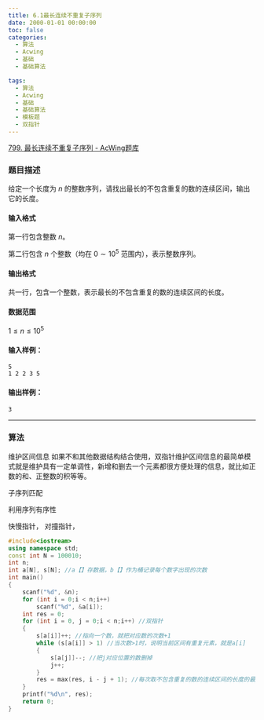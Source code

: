 ```yaml
---
title: 6.1最长连续不重复子序列
date: 2000-01-01 00:00:00
toc: false
categories:
  - 算法
  - Acwing
  - 基础
  - 基础算法

tags:
  - 算法
  - Acwing
  - 基础
  - 基础算法
  - 模板题
  - 双指针
---
```


[799. 最长连续不重复子序列 - AcWing题库](https://www.acwing.com/problem/content/801/)

### 题目描述
给定一个长度为 $n$ 的整数序列，请找出最长的不包含重复的数的连续区间，输出它的长度。

#### 输入格式

第一行包含整数 $n$。

第二行包含 $n$ 个整数（均在 $0 \sim 10^5$ 范围内），表示整数序列。

#### 输出格式

共一行，包含一个整数，表示最长的不包含重复的数的连续区间的长度。

#### 数据范围

$1 \le n \le 10^5$

#### 输入样例：

```
5
1 2 2 3 5
```

#### 输出样例：

```
3
```

---
### 算法

维护区间信息
如果不和其他数据结构结合使用，双指针维护区间信息的最简单模式就是维护具有一定单调性，新增和删去一个元素都很方便处理的信息，就比如正数的和、正整数的积等等。

子序列匹配

利用序列有序性

快慢指针， 对撞指针， 

```cpp
#include<iostream>
using namespace std;
const int N = 100010;
int n;
int a[N], s[N]; //a【】存数据，b【】作为桶记录每个数字出现的次数 
int main()
{
    scanf("%d", &n);
    for (int i = 0;i < n;i++)
        scanf("%d", &a[i]);
    int res = 0;
    for (int i = 0, j = 0;i < n;i++) //双指针 
    {
        s[a[i]]++; //指向一个数，就把对应数的次数+1 
        while (s[a[i]] > 1) //当次数>1时，说明当前区间有重复元素，就是a[i] 
        {
            s[a[j]]--; //把j对应位置的数删掉 
            j++;
        }
        res = max(res, i - j + 1); //每次取不包含重复的数的连续区间的长度的最大值 
    }
    printf("%d\n", res);
    return 0;
}

```
